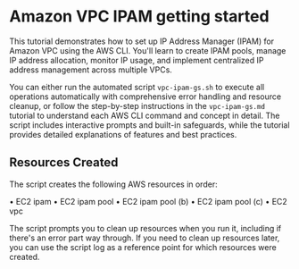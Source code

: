 # Amazon VPC IPAM getting started

This tutorial demonstrates how to set up IP Address Manager (IPAM) for Amazon VPC using the AWS CLI. You'll learn to create IPAM pools, manage IP address allocation, monitor IP usage, and implement centralized IP address management across multiple VPCs.

You can either run the automated script `vpc-ipam-gs.sh` to execute all operations automatically with comprehensive error handling and resource cleanup, or follow the step-by-step instructions in the `vpc-ipam-gs.md` tutorial to understand each AWS CLI command and concept in detail. The script includes interactive prompts and built-in safeguards, while the tutorial provides detailed explanations of features and best practices.

## Resources Created

The script creates the following AWS resources in order:

• EC2 ipam
• EC2 ipam pool
• EC2 ipam pool (b)
• EC2 ipam pool (c)
• EC2 vpc

The script prompts you to clean up resources when you run it, including if there's an error part way through. If you need to clean up resources later, you can use the script log as a reference point for which resources were created.